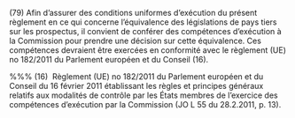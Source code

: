 (79) Afin d’assurer des conditions uniformes d’exécution du présent règlement en ce qui concerne l’équivalence des législations de pays tiers sur les prospectus, il convient de conférer des compétences d’exécution à la Commission pour prendre une décision sur cette équivalence. Ces compétences devraient être exercées en conformité avec le règlement (UE) no 182/2011 du Parlement européen et du Conseil (16).

%%% (16)  Règlement (UE) no 182/2011 du Parlement européen et du Conseil du 16 février 2011 établissant les règles et principes généraux relatifs aux modalités de contrôle par les États membres de l’exercice des compétences d’exécution par la Commission (JO L 55 du 28.2.2011, p. 13).